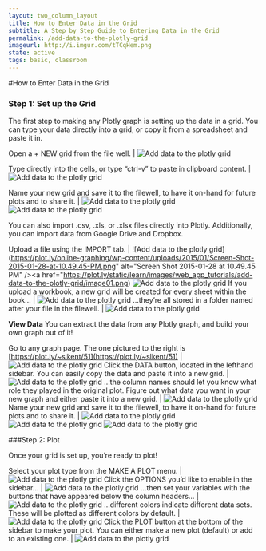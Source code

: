 ```yaml
---
layout: two_column_layout
title: How to Enter Data in the Grid
subtitle: A Step by Step Guide to Entering Data in the Grid
permalink: /add-data-to-the-plotly-grid
imageurl: http://i.imgur.com/tTCqHem.png
state: active
tags: basic, classroom
---
```


#How to Enter Data in the Grid

### Step 1: Set up the Grid

The first step to making any Plotly graph is setting up the data in a grid.
You can type your data directly into a grid, or copy it from a spreadsheet and paste it in.


Open a + NEW grid from the file well. | ![Add data to the plotly grid](https://plot.ly/online-graphing/wp-content/uploads/2015/01/Screen-Shot-2015-01-28-at-10.48.09-PM.png)

Type directly into the cells, or type &#8220;ctrl-v&#8221; to paste in clipboard content. | ![Add data to the plotly grid](https://plot.ly/static/learn/images/web_app_tutorials/add-data-to-the-plotly-grid/image03.png)

Name your new grid and save it to the filewell, to have it on-hand for future plots and to share it. | ![Add data to the plotly grid](https://plot.ly/static/learn/images/web_app_tutorials/add-data-to-the-plotly-grid/image12.png) ![Add data to the plotly grid](https://plot.ly/static/learn/images/web_app_tutorials/add-data-to-the-plotly-grid/image07.png)

You can also import .csv, .xls, or .xlsx files directly into Plotly. Additionally, you can import data from Google Drive and Dropbox.

Upload a file using the IMPORT tab. | ![Add data to the plotly grid](https://plot.ly/online-graphing/wp-content/uploads/2015/01/Screen-Shot-2015-01-28-at-10.49.45-PM.png" alt="Screen Shot 2015-01-28 at 10.49.45 PM" /></a><a href="https://plot.ly/static/learn/images/web_app_tutorials/add-data-to-the-plotly-grid/image01.png) ![Add data to the plotly grid](https://plot.ly/static/learn/images/web_app_tutorials/add-data-to-the-plotly-grid/image05.png)
If you upload a workbook, a new grid will be created for every sheet within the book&#8230; | ![Add data to the plotly grid](https://plot.ly/static/learn/images/web_app_tutorials/add-data-to-the-plotly-grid/image13.png)
&#8230;they’re all stored in a folder named after your file in the filewell. | ![Add data to the plotly grid](https://plot.ly/static/learn/images/web_app_tutorials/add-data-to-the-plotly-grid/image04.png)

**View Data**
You can extract the data from any Plotly graph, and build your own graph out of it!

Go to any graph page. The one pictured to the right is [https://plot.ly/~slkent/51](https://plot.ly/~slkent/51) | ![Add data to the plotly grid](https://plot.ly/online-graphing/wp-content/uploads/2015/01/Screen-Shot-2015-01-28-at-11.03.46-PM.png)
Click the DATA button, located in the lefthand sidebar. You can easily copy the data and paste it into a new grid. | ![Add data to the plotly grid](https://plot.ly/online-graphing/wp-content/uploads/2015/01/Screen-Shot-2015-01-28-at-11.04.01-PM.png)
&#8230;the column names should let you know what role they played in the original plot. Figure out what data you want in your new graph and either paste it into a new grid. | ![Add data to the plotly grid](https://plot.ly/static/learn/images/web_app_tutorials/add-data-to-the-plotly-grid/image00.png)
Name your new grid and save it to the filewell, to have it on-hand for future plots and to share it. | ![Add data to the plotly grid](https://plot.ly/online-graphing/wp-content/uploads/2015/01/Screen-Shot-2015-01-28-at-11.12.04-PM.png) ![Add data to the plotly grid](https://plot.ly/static/learn/images/web_app_tutorials/add-data-to-the-plotly-grid/image12.png)  ![Add data to the plotly grid](https://plot.ly/static/learn/images/web_app_tutorials/add-data-to-the-plotly-grid/image07.png)

###Step 2: Plot

Once your grid is set up, you’re ready to plot!

Select your plot type from the MAKE A PLOT menu. | ![Add data to the plotly grid](https://plot.ly/static/learn/images/web_app_tutorials/add-data-to-the-plotly-grid/image14.png)
Click the OPTIONS you’d like to enable in the sidebar&#8230; | ![Add data to the plotly grid](https://plot.ly/static/learn/images/web_app_tutorials/add-data-to-the-plotly-grid/image17.png)
&#8230;then set your variables with the buttons that have appeared below the column headers&#8230; | ![Add data to the plotly grid](https://plot.ly/static/learn/images/web_app_tutorials/add-data-to-the-plotly-grid/image16.png)
&#8230;different colors indicate different data sets. These will be plotted as different colors by default. | ![Add data to the plotly grid](https://plot.ly/static/learn/images/web_app_tutorials/add-data-to-the-plotly-grid/image10.png)
Click the PLOT button at the bottom of the sidebar to make your plot. You can either make a new plot (default) or add to an existing one. | ![Add data to the plotly grid](https://plot.ly/static/learn/images/web_app_tutorials/add-data-to-the-plotly-grid/image02.png)



